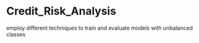 # Credit_Risk_Analysis
employ different techniques to train and evaluate models with unbalanced classes
